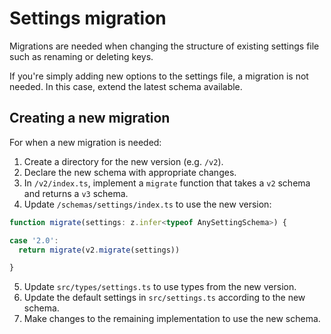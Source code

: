 # Settings migration

Migrations are needed when changing the structure of existing settings file such as renaming or deleting keys.

If you're simply adding new options to the settings file, a migration is not needed. In this case, extend the latest schema available.

## Creating a new migration

For when a new migration is needed:

1. Create a directory for the new version (e.g. `/v2`).
2. Declare the new schema with appropriate changes.
3. In `/v2/index.ts`, implement a `migrate` function that takes a `v2` schema and returns a `v3` schema.
4. Update `/schemas/settings/index.ts` to use the new version:

```ts
function migrate(settings: z.infer<typeof AnySettingSchema>) {

case '2.0':
  return migrate(v2.migrate(settings))

}
```

5. Update `src/types/settings.ts` to use types from the new version.
6. Update the default settings in `src/settings.ts` according to the new schema.
7. Make changes to the remaining implementation to use the new schema.
